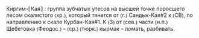 ---
---

Киргим-⟦Кая⟧
: группа зубчатых утесов на высшей точке поросшего лесом скалистого ⦅хр.⦆, который тянется от ⦅г.⦆ Сандык-Кая#2 к ⦅СВ⦆, по направлению к скале Курбан-Кая#1. К ⦅З⦆ от ⦅сев.⦆ части ⦅н.п.⦆ Щебетовка ⦅Феодос.⦆ – ⦅ср.⦆ ⦅тюрк.⦆ кырмак – ломать, разбивать.
